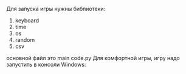 Для запуска игры нужны библиотеки:
1. keyboard
2. time
3. os
4. random
5. csv

основной файл это main code.py
Для комфортной игры, игру надо запустить в консоли Windows:
